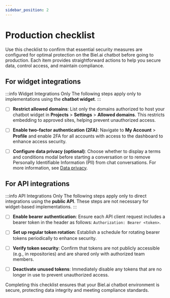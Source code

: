 ```yaml
---
sidebar_position: 2
---
```


# Production checklist

Use this checklist to confirm that essential security measures are configured for optimal protection on the Biel.ai chatbot before going to production. Each item provides straightforward actions to help you secure data, control access, and maintain compliance.

## For widget integrations

:::info Widget Integrations Only
The following steps apply only to implementations using the **chatbot widget**.
:::

- [ ] **Restrict allowed domains**: List only the domains authorized to host your chatbot widget in  **Projects** > **Settings** > **Allowed domains**. This restricts embedding to approved sites, helping prevent unauthorized access.

- [ ] **Enable two-factor authentication (2FA)**: Navigate to **My Account** > **Profile** and enable 2FA for all accounts with access to the dashboard to enhance access security.

- [ ] **Configure data privacy (optional)**: Choose whether to display a terms and conditions modal before starting a conversation or to remove Personally Identifiable Information (PII) from chat conversations. For more information, see [Data privacy](../customization/data-privacy.mdx).

## For API integrations

:::info API Integrations Only
The following steps apply only to direct integrations using the **public API**. These steps are not necessary for widget-based implementations.
:::

- [ ] **Enable bearer authentication**: Ensure each API client request includes a bearer token in the header as follows: `Authorization: Bearer <token>`.

- [ ] **Set up regular token rotation**: Establish a schedule for rotating bearer tokens periodically to enhance security.

- [ ] **Verify token security**: Confirm that tokens are not publicly accessible (e.g., in repositories) and are shared only with authorized team members.

- [ ] **Deactivate unused tokens**: Immediately disable any tokens that are no longer in use to prevent unauthorized access.

Completing this checklist ensures that your Biel.ai chatbot environment is secure, protecting data integrity and meeting compliance standards.
